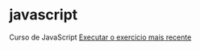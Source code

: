 # javascript
 Curso de JavaScript
<a href= "https://thailanmendes.github.io/javascript/exercicios/Tabuada.html/">Executar o exercicio mais recente</a>
